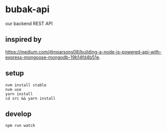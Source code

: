 # bubak-api

our backend REST API

## inspired by

https://medium.com/@nparsons08/building-a-node-js-powered-api-with-express-mongoose-mongodb-19b14fd4b51e.

## setup

```shell
nvm install stable
nvm use
yarn install
cd src && yarn install
```

## develop

```shell
npm run watch
```



